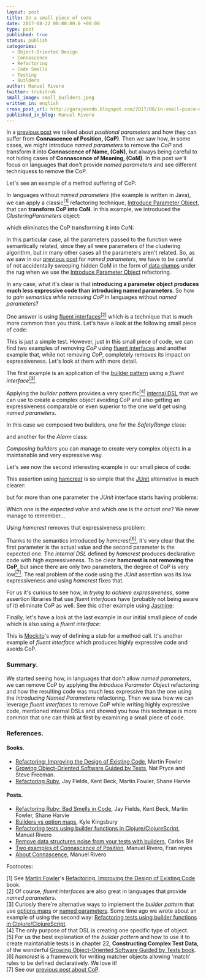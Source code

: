 ```yaml
---
layout: post
title: In a small piece of code
date: 2017-08-22 00:00:00.0 +00:00
type: post
published: true
status: publish
categories:
  - Object-Oriented Design
  - Connascence
  - Refactoring
  - Code Smells
  - Testing
  - Builders
author: Manuel Rivero
twitter: trikitrok
small_image: small_builders.jpeg
written_in: english
cross_post_url: http://garajeando.blogspot.com/2017/08/in-small-piece-of-code.html
published_in_blog: Manuel Rivero
---
```


In a [previous post](/2017/07/two-examples-of-connascence-of-position) we talked about *positional parameters* and how they can suffer from **Connascence of Position, (CoP)**. Then we saw how, in some cases, we might introduce *named parameters* to remove the *CoP* and transform it into **Connascence of Name, (CoN)**, but always being careful to not hiding cases of **Connascence of Meaning, (CoM)**. In this post we'll focus on languages that don't provide *named parameters* and see different techniquess to remove the CoP.

Let's see an example of a method suffering of CoP:

<script src="https://gist.github.com/trikitrok/eb06db1754f89b18adc60069f03a841e.js"></script>

In languages without *named parameters* (the example is written in Java), we can apply a classic<a href="#nota1"><sup>[1]</sup></a> refactoring technique, [Introduce Parameter Object](https://refactoring.com/catalog/introduceParameterObject.html), that can **transform CoP into CoN**. In this example, we introduced the *ClusteringParameters* object:

<script src="https://gist.github.com/trikitrok/95636f3eeca5d476d383869240763cca.js"></script>

which eliminates the CoP transforming it into CoN:

<script src="https://gist.github.com/trikitrok/1cb8b24f085cb6993b2eaa59ff60e895.js"></script> 

In this particular case, all the parameters passed to the function were semantically related, since they all were parameters of the clustering algorithm, but in many other cases all the parameters aren't related. So, as we saw in our [previous post](/2017/07/two-examples-of-connascence-of-position) for *named parameters*, we have to be careful of not accidentally sweeping hidden CoM in the form of [data clumps](http://www.informit.com/articles/article.aspx?p=1400866&seqNum=8) under the rug when we use the [Introduce Parameter Object](https://refactoring.com/catalog/introduceParameterObject.html) refactoring.

In any case, what it's clear is that **introducing a parameter object produces much less expressive code than introducing named parameters**. So how to *gain semantics while removing CoP* in languages without *named parameters*?

One answer is using [fluent interfaces](https://en.wikipedia.org/wiki/Fluent_interface)<a href="#nota2"><sup>[2]</sup></a> which is a technique that is much more common than you think. Let's have a look at the following small piece of code:

<script src="https://gist.github.com/trikitrok/26422c2a60a7ec79be7422e561c435ff.js"></script>

This is just a simple test. However, just in this small piece of code, we can find two examples of removing *CoP* using [fluent interfaces](https://en.wikipedia.org/wiki/Fluent_interface) and another example that, while not removing *CoP*, completely removes its impact on expressiveness. Let's look at them with more detail.

The first example is an application of the [builder pattern](http://wiki.c2.com/?BuilderPattern) using a *fluent interface*<a href="#nota3"><sup>[3]</sup></a>.

<script src="https://gist.github.com/trikitrok/d42762b85c695226f069430214d69110.js"></script>

Applying the *builder pattern* provides a very specific<a href="#nota4"><sup>[4]</sup></a> [internal DSL](https://martinfowler.com/bliki/InternalDslStyle.html) that we can use to create a complex object avoiding CoP and also getting an expressiveness comparable or even superior to the one we'd get using *named parameters*. 

In this case we composed two builders, one for the _SafetyRange_ class:

<script src="https://gist.github.com/trikitrok/d7eab5609348590f7eb070edad4017c1.js"></script>

and another for the _Alarm_ class:

<script src="https://gist.github.com/trikitrok/def882d4489f9906408b3c1626a23057.js"></script>

*Composing builders* you can manage to create very complex objects in a maintanable and very expressive way.

Let's see now the second interesting example in our small piece of code:

<script src="https://gist.github.com/trikitrok/948bd5895f903f2b7ac9a22bfc18a5e6.js"></script>

This assertion using [hamcrest](https://code.google.com/archive/p/hamcrest/wikis/Tutorial.wiki) is so simple that the [JUnit](http://junit.org/junit5/) alternative is much clearer:

<script src="https://gist.github.com/trikitrok/8127ee504363613bacd7d3a0e5925f03.js"></script>

but for more than one parameter the *JUnit* interface starts having problems: 

<script src="https://gist.github.com/trikitrok/55d79c4b44d4df309b8cc9d92550a3ad.js"></script>

Which one is the *expected value* and which one is the *actual one*? We never manage to remember...

Using *hamcrest* removes that expressiveness problem:

<script src="https://gist.github.com/trikitrok/a93a36a190009b1ee8a9946b9754d16a.js"></script>

Thanks to the semantics introduced by *hamcrest*<a href="#nota6"><sup>[6]</sup></a>, it's very clear that the first parameter is the actual value and the second parameter is the expected one. The *internal DSL* defined by *hamcrest* produces declarative code with high expressiveness. To be clear **hamcrest is not removing the CoP**, but since there are only two parameters, the degree of CoP is very low<a href="#nota7"><sup>[7]</sup></a>. The real problem of the code using the *JUnit* assertion was its low expressiveness and using *hamcrest* fixes that.

For us it's curious to see how, in *trying to achieve expressiveness*, some assertion libraries that use *fluent interfaces* have (probably not being aware of it) eliminate CoP as well. See this other example using [Jasmine](https://jasmine.github.io/):

<script src="https://gist.github.com/trikitrok/2c205cd115015baceace3a5483ac23c5.js"></script>

Finally, let's have a look at the last example in our initial small piece of code which is also using a *fluent interface*:

<script src="https://gist.github.com/trikitrok/168c5a69b6faf8443789d5f7c9a5a75b.js"></script>

This is [Mockito](http://site.mockito.org/)'s way of defining a stub for a method call. It's another example of *fluent interface* which produces highly expressive code and avoids CoP.

### Summary.
We started seeing how, in languages that don't allow *named parameters*, we can remove CoP by applying the *Introduce Parameter Object* refactoring and how the resulting code was much less expressive than the one using the *Introducing Named Parameters* refactoring. Then we saw how we can leverage *fluent interfaces* to remove CoP while writing highly expressive code, mentioned internal DSLs and showed you how this technique is more common that one can think at first by examining a small piece of code.

### References.

#### Books.
* [Refactoring: Improving the Design of Existing Code](https://martinfowler.com/books/refactoring.html), Martin Fowler
* [Growing Object-Oriented Software Guided by Tests](http://www.growing-object-oriented-software.com/), Nat Pryce and Steve Freeman.
* [Refactoring Ruby](https://martinfowler.com/books/refactoringRubyEd.html), Jay Fields, Kent Beck, Martin Fowler, Shane Harvie

#### Posts.
* [Refactoring Ruby: Bad Smells in Code](http://www.informit.com/articles/article.aspx?p=1400866), Jay Fields, Kent Beck, Martin Fowler, Shane Harvie
* [Builders vs option maps](https://aphyr.com/posts/321-builders-vs-option-maps), Kyle Kingsbury
* [Refactoring tests using builder functions in Clojure/ClojureScript](/2016/10/refactoring-tests-using-builder-functions-in-clojure-clojureScript), Manuel Rivero
* [Remove data structures noise from your tests with builders](/2015/07/remove-data-structures-noise-from-your-tests-with-builders), Carlos Blé
* [Two examples of Connascence of Position](/2017/07/two-examples-of-connascence-of-position), Manuel Rivero, Fran reyes
* [About Connascence](/2017/01/about-connascence), Manuel Rivero

Footnotes:
<div class="foot-note">
  <a name="nota1"></a> [1] See <a href="https://martinfowler.com/">Martin Fowler</a>'s <a href="https://martinfowler.com/books/refactoring.html">Refactoring, Improving the Design of Existing Code</a> book.
</div>

<div class="foot-note">
  <a name="nota2"></a> [2] Of course, <i>fluent interfaces</i> are also great in languages that provide <i>named parameters</i>.
</div>

<div class="foot-note">
  <a name="nota3"></a> [3] Curiosly there're alternative ways to implement the <i>builder pattern</i> that use <a href="https://aphyr.com/posts/321-builders-vs-option-maps">options maps</a> or <a href="https://stackoverflow.com/questions/12633670/whats-the-clojure-way-to-builder-pattern">named parameters</a>. Some time ago we wrote about an example of using the second way: <a href="/2016/10/refactoring-tests-using-builder-functions-in-clojure-clojureScript">Refactoring tests using builder functions in Clojure/ClojureScript</a>.
</div>

<div class="foot-note">
  <a name="nota4"></a> [4] The only purpose of that DSL is creating one specific type of object.
</div>

<div class="foot-note">
  <a name="nota5"></a> [5] For us the best explanation of the <i>builder pattern</i> and how to use it to create maintanable tests is in chapter 22, <b>Constructing Complex Test Data</b>, of the wonderful <a href="http://www.growing-object-oriented-software.com/">Growing Object-Oriented Software Guided by Tests book</a>.
</div>

<div class="foot-note">
  <a name="nota6"></a> [6] <i>hamcrest</i> is a framework for writing matcher objects allowing 'match' rules to be defined declaratively. We love it!
</div>

<div class="foot-note">
  <a name="nota7"></a> [7] See our <a href="/2017/07/two-examples-of-connascence-of-position">previous post about CoP</a>.
</div>
